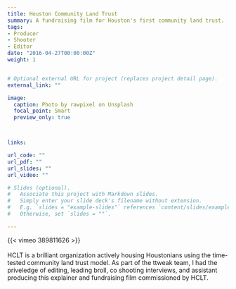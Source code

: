 ```yaml
---
title: Houston Community Land Trust
summary: A fundraising film for Houston's first community land trust.
tags:
- Producer
- Shooter
- Editor
date: "2016-04-27T00:00:00Z"
weight: 1


# Optional external URL for project (replaces project detail page).
external_link: ""

image:
  caption: Photo by rawpixel on Unsplash
  focal_point: Smart
  preview_only: true



links:

url_code: ""
url_pdf: ""
url_slides: ""
url_video: ""

# Slides (optional).
#   Associate this project with Markdown slides.
#   Simply enter your slide deck's filename without extension.
#   E.g. `slides = "example-slides"` references `content/slides/example-slides.md`.
#   Otherwise, set `slides = ""`.

---
```


{{< vimeo 389811626 >}}
<br>
<br>
HCLT is a brilliant organization actively housing Houstonians using the time-tested community land trust model. As part of the ttweak team, I had the priveledge of editing, leading broll, co shooting interviews, and assistant producing this explainer and fundraising film commissioned by HCLT. 
